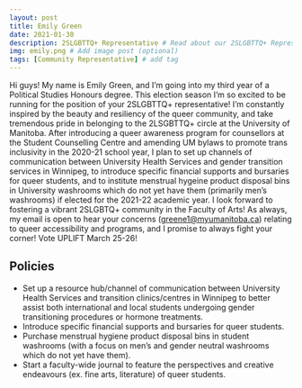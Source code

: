 ```yaml
---
layout: post
title: Emily Green
date: 2021-01-30
description: 2SLGBTTQ+ Representative # Read about our 2SLGBTTQ+ Representative and her policies
img: emily.png # Add image post (optional)
tags: [Community Representative] # add tag
---
```


Hi guys! My name is Emily Green, and I’m going into my third year of a Political Studies Honours degree. This election season I’m so excited to be running for the position of your 2SLGBTTQ+ representative! I’m constantly inspired by the beauty and resiliency of the queer community, and take tremendous pride in belonging to the 2LSGBTTQ+ circle at the University of Manitoba. After introducing a queer awareness program for counsellors at the Student Counselling Centre and amending UM bylaws to promote trans inclusivity in the 2020-21 school year, I plan to set up channels of communication between University Health Services and gender transition services in Winnipeg, to introduce specific financial supports and bursaries for queer students, and to institute menstrual hygeine product disposal bins in University washrooms which do not yet have them (primarily men’s washrooms) if elected for the 2021-22 academic year. I look forward to fostering a vibrant 2SLGBTQ+ community in the Faculty of Arts! As always, my email is open to hear your concerns (greene1@myumanitoba.ca) relating to queer accessibility and programs, and I promise to always fight your corner! Vote UPLIFT March 25-26!

## Policies
- Set up a resource hub/channel of communication between University Health Services and transition clinics/centres in Winnipeg to better assist both international and local students undergoing gender transitioning procedures or hormone treatments.
- Introduce specific financial supports and bursaries for queer students.
- Purchase menstrual hygiene product disposal bins in student washrooms (with a focus on men’s and gender neutral washrooms which do not yet have them).
- Start a faculty-wide journal to feature the perspectives and creative endeavours (ex. fine arts, literature) of queer students. 

